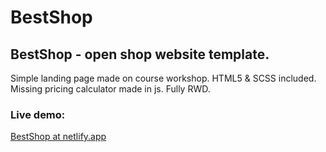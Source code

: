 # BestShop

## BestShop - open shop website template.

Simple landing page made on course workshop. HTML5 & SCSS included. Missing pricing calculator made in js. Fully RWD.

### Live demo:

[BestShop at netlify.app](https://bestshop-krutul.netlify.app/)

